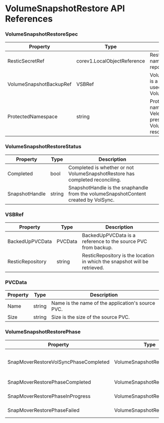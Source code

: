 <h1>VolumeSnapshotRestore API References</h1>

### VolumeSnapshotRestoreSpec

| Property             | Type                       | Description                                        |
|----------------------|--------------------------------|-------------------------------------------------------|
| ResticSecretRef      | corev1.LocalObjectReference           | ResticSecretRef  is the name of the Restic repository secret.       |
| VolumeSnapshotBackupRef     | VSBRef                                 | VolumeSnapshotBackupRef  is a reference to resources used by VolumeSnapshotBackup.     |
| ProtectedNamespace        | string               | ProtectedNamespace is the namespace in which the Velero deployment is present, and where VolumeSnapshotRestore resources will be created.   |


### VolumeSnapshotRestoreStatus

| Property             | Type                        | Description                                 |
|----------------------|-------------------------------------------------|------------------------------------------------------|
| Completed     | bool                                                    | Completed is whether or not VolumeSnapshotRestore has completed reconciling.    |
| SnapshotHandle     | string                                             | SnapshotHandle is the snaphandle from the volumeSnapshotContent created by VolSync.      |


### VSBRef

| Property             | Type               |        Description                         |
|----------------------|---------------------------------------|---------------------------------------------|
| BackedUpPVCData    | PVCData                                    | BackedUpPVCData  is a reference to the source PVC from backup.   |
| ResticRepository     | string                                     | ResticRepository is the location in which the snapshot will be retrieved.        |
  

### PVCData

| Property             | Type               |        Description                         |
|----------------------|---------------------------------------|---------------------------------------------|
| Name    | string                                      | Name is the name of the application's source PVC.   |
| Size     | string                                     | Size is the size of the source PVC.           |


### VolumeSnapshotRestorePhase

| Property           |     Type                     |     Description              |
|--------------------|-----------------------------|----------------------------------|
| SnapMoverRestoreVolSyncPhaseCompleted                          | VolumeSnapshotRestorePhase     |  VolumeSnapshotRestore VolSync ReplicationDestination has completed.   |
| SnapMoverRestorePhaseCompleted                                 | VolumeSnapshotRestorePhase  |  VolumeSnapshotRestore has completed.   |
| SnapMoverRestorePhaseInProgress                             | VolumeSnapshotRestorePhase        |   VolumeSnapshotRestore is still in progress. |
| SnapMoverRestorePhaseFailed                                | VolumeSnapshotRestorePhase    |    VolumeSnapshotRestore has failed.   |